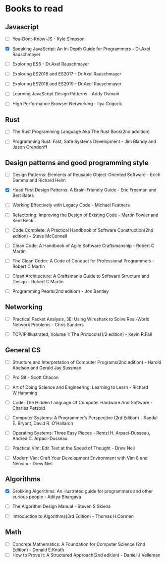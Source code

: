 # Books to read

## Javascript


- [ ] You-Dont-Know-JS - Kyle Simpson
- [x] Speaking JavaScript: An In-Depth Guide for Programmers - Dr.Axel Rauschmayer
- [ ] Exploring ES6 - Dr.Axel Rauschmayer
- [ ] Exploring ES2016 and ES2017 - Dr.Axel Rauschmayer
- [ ] Exploring ES2018 and ES2019 - Dr.Axel Rauschmayer
- [ ] Learning JavaScript Design Patterns - Addy Osmani
- [ ] High Performance Browser Networking - Ilya Grigorik


## Rust


- [ ] The Rust Programming Language Aka The Rust Book(2nd addition)
- [ ] Programming Rust: Fast, Safe Systems Development - Jim Blandy and Jason Orendoriff


## Design patterns and good programming style


- [ ] Design Patterns: Elements of Reusable Object-Oriented Software - Erich Gamma and Richard Helm
- [x] Head First Design Patterns: A Brain-Friendly Guide - Eric Freeman and Bert Bates
- [ ] Working Effectively with Legacy Code - Michael Feathers
- [ ] Refactoring: Improving the Design of Existing Code - Martin Fowler and Kent Beck
- [ ] Code Complete: A Practical Handbook of Software Construction(2nd edition) - Steve McConnell
- [ ] Clean Code: A Handbook of Agile Software Craftsmanship - Robert C Martin
- [ ] The Clean Coder: A Code of Conduct for Professional Programmers - Robert C Martin
- [ ] Clean Architecture: A Craftsman's Guide to Software Structure and Design - Robert C Martin
- [ ] Programming Pearls(2nd edition) - Jon Bentley


## Networking


- [ ] Practical Packet Analysis, 3E: Using Wireshark to Solve Real-World Network Problems - Chris Sanders
- [ ] TCP/IP Illustrated, Volume 1: The Protocols(1/2 edition) - Kevin R.Fall


## General CS


- [ ] Structure and Interpretation of Computer Programs(2nd edition) - Harold Abelson and Gerald Jay Sussman
- [ ] Pro Git - Scott Chacon
- [ ] Art of Doing Science and Engineering: Learning to Learn - Richard W.Hamming
- [ ] Code: The Hidden Language Of Computer Hardware And Software - Charles Petzold
- [ ] Computer Systems: A Programmer's Perspective (2rd Edition) - Randal E. Bryant, David R. O'Hallaron
- [ ] Operating Systems: Three Easy Pieces - Remzi H. Arpaci-Dusseau, Andrea C. Arpaci-Dusseau
- [ ] Practical Vim: Edit Text at the Speed of Thought - Drew Neil
- [ ] Modern Vim: Craft Your Development Environment with Vim 8 and Neovim - Drew Neil


## Algorithms


- [x] Grokking Algorithms: An illustrated guide for programmers and other curious people - Aditya Bhargava
- [ ] The Algorithm Design Manual - Steven S Skiena
- [ ] Introduction to Algorithms(3rd Edition) - Thomas H.Cormen


## Math


- [ ] Concrete Mathematics: A Foundation for Computer Science (2nd Edition) - Donald E.Knuth
- [ ] How to Prove It: A Structured Approach(2nd edition) - Daniel J Velleman
